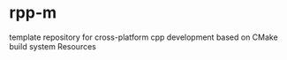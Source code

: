 # rpp-m
 template repository for cross-platform cpp development based on CMake build system Resources
